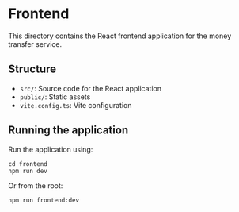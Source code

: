 
# Frontend

This directory contains the React frontend application for the money transfer service.

## Structure
- `src/`: Source code for the React application
- `public/`: Static assets
- `vite.config.ts`: Vite configuration

## Running the application
Run the application using:

```
cd frontend
npm run dev
```

Or from the root:

```
npm run frontend:dev
```
